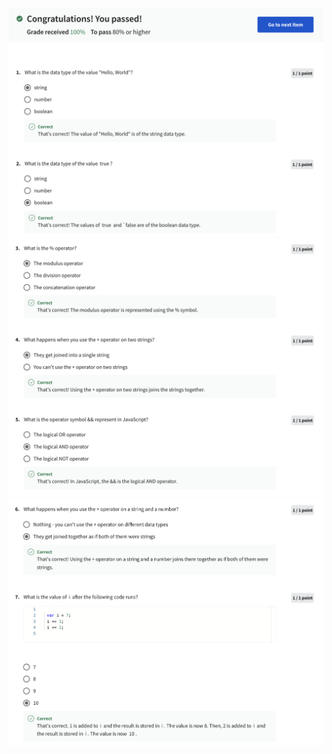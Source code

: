 ![Alt text](Screenshot%202566-04-12%20at%2003.58.13.png) ![Alt text](Screenshot%202566-04-12%20at%2003.58.25.png) ![Alt text](Screenshot%202566-04-12%20at%2003.58.35.png)